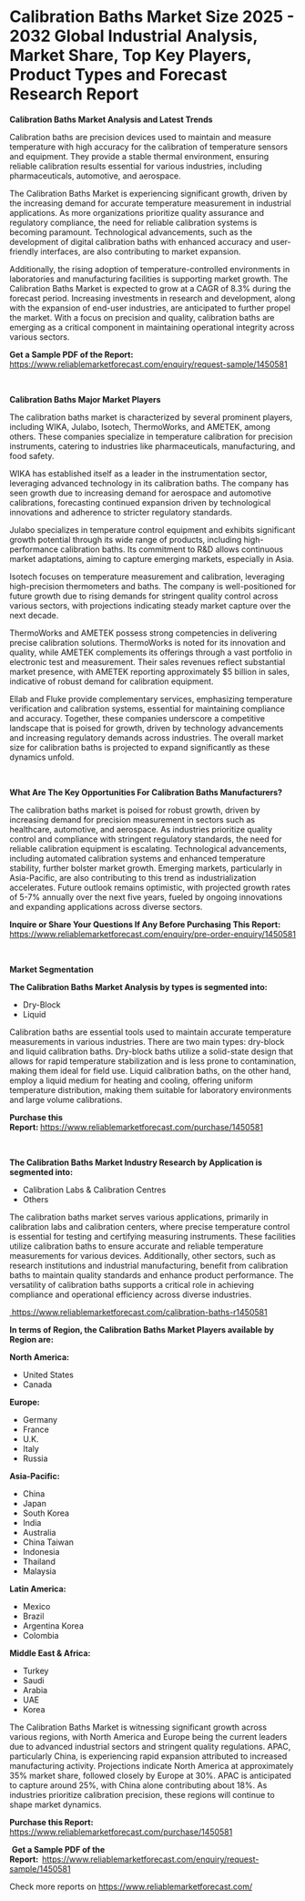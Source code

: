 <p><h1>Calibration Baths Market Size 2025 - 2032 Global Industrial Analysis, Market Share, Top Key Players, Product Types and Forecast Research Report</h1></p><p><strong>Calibration Baths Market Analysis and Latest Trends</strong></p>
<p><p>Calibration baths are precision devices used to maintain and measure temperature with high accuracy for the calibration of temperature sensors and equipment. They provide a stable thermal environment, ensuring reliable calibration results essential for various industries, including pharmaceuticals, automotive, and aerospace.</p><p>The Calibration Baths Market is experiencing significant growth, driven by the increasing demand for accurate temperature measurement in industrial applications. As more organizations prioritize quality assurance and regulatory compliance, the need for reliable calibration systems is becoming paramount. Technological advancements, such as the development of digital calibration baths with enhanced accuracy and user-friendly interfaces, are also contributing to market expansion.</p><p>Additionally, the rising adoption of temperature-controlled environments in laboratories and manufacturing facilities is supporting market growth. The Calibration Baths Market is expected to grow at a CAGR of 8.3% during the forecast period. Increasing investments in research and development, along with the expansion of end-user industries, are anticipated to further propel the market. With a focus on precision and quality, calibration baths are emerging as a critical component in maintaining operational integrity across various sectors.</p></p>
<p><strong>Get a Sample PDF of the Report:&nbsp;</strong> <a href="https://www.reliablemarketforecast.com/enquiry/request-sample/1450581?utm_campaign=2321&utm_medium=2&utm_source=Github&utm_content=ia&utm_term=21022025&utm_id=calibration-baths">https://www.reliablemarketforecast.com/enquiry/request-sample/1450581</a></p>
<p>&nbsp;</p>
<p><strong>Calibration Baths Major Market Players</strong></p>
<p><p>The calibration baths market is characterized by several prominent players, including WIKA, Julabo, Isotech, ThermoWorks, and AMETEK, among others. These companies specialize in temperature calibration for precision instruments, catering to industries like pharmaceuticals, manufacturing, and food safety.</p><p>WIKA has established itself as a leader in the instrumentation sector, leveraging advanced technology in its calibration baths. The company has seen growth due to increasing demand for aerospace and automotive calibrations, forecasting continued expansion driven by technological innovations and adherence to stricter regulatory standards.</p><p>Julabo specializes in temperature control equipment and exhibits significant growth potential through its wide range of products, including high-performance calibration baths. Its commitment to R&D allows continuous market adaptations, aiming to capture emerging markets, especially in Asia.</p><p>Isotech focuses on temperature measurement and calibration, leveraging high-precision thermometers and baths. The company is well-positioned for future growth due to rising demands for stringent quality control across various sectors, with projections indicating steady market capture over the next decade.</p><p>ThermoWorks and AMETEK possess strong competencies in delivering precise calibration solutions. ThermoWorks is noted for its innovation and quality, while AMETEK complements its offerings through a vast portfolio in electronic test and measurement. Their sales revenues reflect substantial market presence, with AMETEK reporting approximately $5 billion in sales, indicative of robust demand for calibration equipment.</p><p>Ellab and Fluke provide complementary services, emphasizing temperature verification and calibration systems, essential for maintaining compliance and accuracy. Together, these companies underscore a competitive landscape that is poised for growth, driven by technology advancements and increasing regulatory demands across industries. The overall market size for calibration baths is projected to expand significantly as these dynamics unfold.</p></p>
<p>&nbsp;</p>
<p><strong>What Are The Key Opportunities For Calibration Baths Manufacturers?</strong></p>
<p><p>The calibration baths market is poised for robust growth, driven by increasing demand for precision measurement in sectors such as healthcare, automotive, and aerospace. As industries prioritize quality control and compliance with stringent regulatory standards, the need for reliable calibration equipment is escalating. Technological advancements, including automated calibration systems and enhanced temperature stability, further bolster market growth. Emerging markets, particularly in Asia-Pacific, are also contributing to this trend as industrialization accelerates. Future outlook remains optimistic, with projected growth rates of 5-7% annually over the next five years, fueled by ongoing innovations and expanding applications across diverse sectors.</p></p>
<p><strong>Inquire or Share Your Questions If Any Before Purchasing This Report:</strong> <a href="https://www.reliablemarketforecast.com/enquiry/pre-order-enquiry/1450581?utm_campaign=2321&utm_medium=2&utm_source=Github&utm_content=ia&utm_term=21022025&utm_id=calibration-baths">https://www.reliablemarketforecast.com/enquiry/pre-order-enquiry/1450581</a></p>
<p>&nbsp;</p>
<p><strong>Market Segmentation</strong></p>
<p><strong>The Calibration Baths Market Analysis by types is segmented into:</strong></p>
<p><ul><li>Dry-Block</li><li>Liquid</li></ul></p>
<p><p>Calibration baths are essential tools used to maintain accurate temperature measurements in various industries. There are two main types: dry-block and liquid calibration baths. Dry-block baths utilize a solid-state design that allows for rapid temperature stabilization and is less prone to contamination, making them ideal for field use. Liquid calibration baths, on the other hand, employ a liquid medium for heating and cooling, offering uniform temperature distribution, making them suitable for laboratory environments and large volume calibrations.</p></p>
<p><strong>Purchase this Report:&nbsp;</strong><a href="https://www.reliablemarketforecast.com/purchase/1450581?utm_campaign=2321&utm_medium=2&utm_source=Github&utm_content=ia&utm_term=21022025&utm_id=calibration-baths">https://www.reliablemarketforecast.com/purchase/1450581</a></p>
<p>&nbsp;</p>
<p><strong>The Calibration Baths Market Industry Research by Application is segmented into:</strong></p>
<p><ul><li>Calibration Labs & Calibration Centres</li><li>Others</li></ul></p>
<p><p>The calibration baths market serves various applications, primarily in calibration labs and calibration centers, where precise temperature control is essential for testing and certifying measuring instruments. These facilities utilize calibration baths to ensure accurate and reliable temperature measurements for various devices. Additionally, other sectors, such as research institutions and industrial manufacturing, benefit from calibration baths to maintain quality standards and enhance product performance. The versatility of calibration baths supports a critical role in achieving compliance and operational efficiency across diverse industries.</p></p>
<p><a href="https://www.reliablemarketforecast.com/calibration-baths-r1450581?utm_campaign=2321&utm_medium=2&utm_source=Github&utm_content=ia&utm_term=21022025&utm_id=calibration-baths">&nbsp;https://www.reliablemarketforecast.com/calibration-baths-r1450581</a></p>
<p><strong>In terms of Region, the Calibration Baths Market Players available by Region are:</strong></p>
<p>
    <p> <strong> North America: </strong>
        <ul>
            <li>United States</li>
            <li>Canada</li>
        </ul>
        </p> 
    <p> <strong> Europe: </strong>
        <ul>
            <li>Germany</li>
            <li>France</li>
            <li>U.K.</li>
            <li>Italy</li>
            <li>Russia</li>
        </ul>
        </p> 
    <p> <strong> Asia-Pacific: </strong>
        <ul>
            <li>China</li>
            <li>Japan</li>
            <li>South Korea</li>
            <li>India</li>
            <li>Australia</li>
            <li>China Taiwan</li>
            <li>Indonesia</li>
            <li>Thailand</li>
            <li>Malaysia</li>
        </ul>
        </p> 
    <p> <strong> Latin America: </strong>
        <ul>
            <li>Mexico</li>
            <li>Brazil</li>
            <li>Argentina Korea</li>
            <li>Colombia</li>
        </ul>
        </p> 
    <p> <strong> Middle East & Africa: </strong>
        <ul>
            <li>Turkey</li>
            <li>Saudi</li>
            <li>Arabia</li>
            <li>UAE</li>
            <li>Korea</li>
        </ul>
    </p>
    </p>
<p><p>The Calibration Baths Market is witnessing significant growth across various regions, with North America and Europe being the current leaders due to advanced industrial sectors and stringent quality regulations. APAC, particularly China, is experiencing rapid expansion attributed to increased manufacturing activity. Projections indicate North America at approximately 35% market share, followed closely by Europe at 30%. APAC is anticipated to capture around 25%, with China alone contributing about 18%. As industries prioritize calibration precision, these regions will continue to shape market dynamics.</p></p>
<p><strong>Purchase this Report: </strong><a href="https://www.reliablemarketforecast.com/purchase/1450581?utm_campaign=2321&utm_medium=2&utm_source=Github&utm_content=ia&utm_term=21022025&utm_id=calibration-baths">https://www.reliablemarketforecast.com/purchase/1450581</a></p>
<p>&nbsp;<strong>Get a Sample PDF of the Report:&nbsp;&nbsp;</strong><a href="https://www.reliablemarketforecast.com/enquiry/request-sample/1450581?utm_campaign=2321&utm_medium=2&utm_source=Github&utm_content=ia&utm_term=21022025&utm_id=calibration-baths">https://www.reliablemarketforecast.com/enquiry/request-sample/1450581</a></p>
<p><strong></strong></p>
<p>Check more reports on <a href="https://www.reliablemarketforecast.com/?utm_campaign=2321&utm_medium=2&utm_source=Github&utm_content=ia&utm_term=21022025&utm_id=calibration-baths">https://www.reliablemarketforecast.com/</a></p>